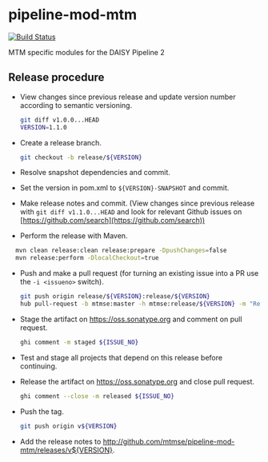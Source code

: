 # pipeline-mod-mtm

[![Build Status](https://travis-ci.org/mtmse/pipeline-mod-mtm.png?branch=master)](https://travis-ci.org/mtmse/pipeline-mod-mtm)

MTM specific modules for the DAISY Pipeline 2

## Release procedure
- View changes since previous release and update version number according to semantic versioning.

  ```sh
  git diff v1.0.0...HEAD
  VERSION=1.1.0
  ```

- Create a release branch.

  ```sh
  git checkout -b release/${VERSION}
  ```
  
- Resolve snapshot dependencies and commit.
- Set the version in pom.xml to `${VERSION}-SNAPSHOT` and commit.
- Make release notes and commit. (View changes since previous release with `git diff v1.1.0...HEAD`
  and look for relevant Github issues on [https://github.com/search](https://github.com/search))
- Perform the release with Maven.

```sh
  mvn clean release:clean release:prepare -DpushChanges=false
  mvn release:perform -DlocalCheckout=true
  ```
  
- Push and make a pull request (for turning an existing issue into a PR use the `-i <issueno>` switch).

  ```sh
  git push origin release/${VERSION}:release/${VERSION}
  hub pull-request -b mtmse:master -h mtmse:release/${VERSION} -m "Release version ${VERSION}"
  ```
  
- Stage the artifact on https://oss.sonatype.org and comment on pull request.

  ```sh
  ghi comment -m staged ${ISSUE_NO}
  ```
  
- Test and stage all projects that depend on this release before continuing.
- Release the artifact on https://oss.sonatype.org  and close pull request.

  ```sh
  ghi comment --close -m released ${ISSUE_NO}
  ```
  
- Push the tag.

  ```sh
  git push origin v${VERSION}
  ```
  
- Add the release notes to http://github.com/mtmse/pipeline-mod-mtm/releases/v${VERSION}.
